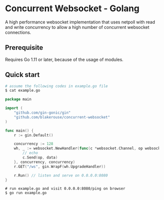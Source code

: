 # Concurrent Websocket - Golang

A high performance websocket implementation that uses netpoll with read and
write concurrency to allow a high number of concurrent websocket connections.

## Prerequisite

Requires Go 1.11 or later, because of the usage of modules.

## Quick start

```sh
# assume the following codes in example.go file
$ cat example.go
```

```go
package main

import (
    "github.com/gin-gonic/gin"
    "github.com/blakerouse/concurrent-websocket"
)

func main() {
    r := gin.Default()

    concurrency := 128
	wh, _ := websocket.NewHandler(func(c *websocket.Channel, op websocket.OpCode, data []byte) {
        // echo
        c.Send(op, data)
    }, concurrency, concurrency)
	r.GET("/ws", gin.WrapF(wh.UpgradeHandler))

	r.Run() // listen and serve on 0.0.0.0:8080
}
```

```
# run example.go and visit 0.0.0.0:8080/ping on browser
$ go run example.go
```
